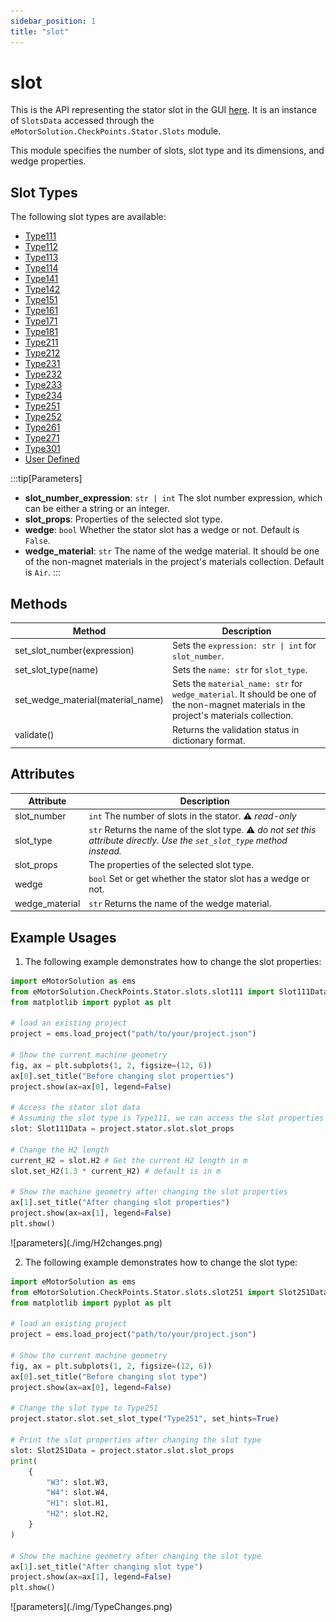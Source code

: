 ```yaml
---
sidebar_position: 1
title: "slot"
---
```

# slot

This is the API representing the stator slot in the GUI [here](/docs/docs/Stator/Slot). It is an instance of `SlotsData` accessed through the `eMotorSolution.CheckPoints.Stator.Slots` module.

This module specifies the number of slots, slot type and its dimensions, and wedge properties.

## Slot Types
The following slot types are available:
* [Type111](/docs/api/Stator/slot/Type111)
* [Type112](/docs/api/Stator/slot/Type112)
* [Type113](/docs/api/Stator/slot/Type113)
* [Type114](/docs/api/Stator/slot/Type114)
* [Type141](/docs/api/Stator/slot/Type141)
* [Type142](/docs/api/Stator/slot/Type142)
* [Type151](/docs/api/Stator/slot/Type151)
* [Type161](/docs/api/Stator/slot/Type161)
* [Type171](/docs/api/Stator/slot/Type171)
* [Type181](/docs/api/Stator/slot/Type181)
* [Type211](/docs/api/Stator/slot/Type211)
* [Type212](/docs/api/Stator/slot/Type212)
* [Type231](/docs/api/Stator/slot/Type231)
* [Type232](/docs/api/Stator/slot/Type232)
* [Type233](/docs/api/Stator/slot/Type233)
* [Type234](/docs/api/Stator/slot/Type234)
* [Type251](/docs/api/Stator/slot/Type251)
* [Type252](/docs/api/Stator/slot/Type252)
* [Type261](/docs/api/Stator/slot/Type261)
* [Type271](/docs/api/Stator/slot/Type271)
* [Type301](/docs/api/Stator/slot/Type301)
* [User Defined](/docs/api/Stator/slot/UserDefined)

:::tip[Parameters]
- **slot_number_expression**: `str | int` The slot number expression, which can be either a string or an integer.
- **slot_props**: Properties of the selected slot type.
- **wedge**: `bool` Whether the stator slot has a wedge or not. Default is `False`.
- **wedge_material**: `str` The name of the wedge material. It should be one of the non-magnet materials in the project's materials collection. Default is `Air`.
:::

## Methods
| Method | Description |
|--------|-------------|
| set_slot_number(expression) | Sets the `expression: str \| int` for `slot_number`. |
| set_slot_type(name) | Sets the `name: str` for `slot_type`. |
| set_wedge_material(material_name) | Sets the `material_name: str` for `wedge_material`. It should be one of the non-magnet materials in the project's materials collection. |
| validate() | Returns the validation status in dictionary format. |

## Attributes
| Attribute | Description |
|-----------|-------------|
| slot_number | `int` The number of slots in the stator. :warning: *read-only* |
| slot_type | `str` Returns the name of the slot type. :warning: *do not set this attribute directly. Use the `set_slot_type` method instead.* |
| slot_props | The properties of the selected slot type. |
| wedge | `bool` Set or get whether the stator slot has a wedge or not. |
| wedge_material | `str` Returns the name of the wedge material. |

## Example Usages

1. The following example demonstrates how to change the slot properties:
```python
import eMotorSolution as ems
from eMotorSolution.CheckPoints.Stator.slots.slot111 import Slot111Data
from matplotlib import pyplot as plt

# load an existing project
project = ems.load_project("path/to/your/project.json")

# Show the current machine geometry
fig, ax = plt.subplots(1, 2, figsize=(12, 6))
ax[0].set_title("Before changing slot properties")
project.show(ax=ax[0], legend=False)

# Access the stator slot data
# Assuming the slot type is Type111, we can access the slot properties
slot: Slot111Data = project.stator.slot.slot_props

# Change the H2 length
current_H2 = slot.H2 # Get the current H2 length in m
slot.set_H2(1.3 * current_H2) # default is in m

# Show the machine geometry after changing the slot properties
ax[1].set_title("After changing slot properties")
project.show(ax=ax[1], legend=False)
plt.show()
```

<p class="ems">![parameters](./img/H2changes.png)</p>

2. The following example demonstrates how to change the slot type:
```python
import eMotorSolution as ems
from eMotorSolution.CheckPoints.Stator.slots.slot251 import Slot251Data
from matplotlib import pyplot as plt

# load an existing project
project = ems.load_project("path/to/your/project.json")

# Show the current machine geometry
fig, ax = plt.subplots(1, 2, figsize=(12, 6))
ax[0].set_title("Before changing slot type")
project.show(ax=ax[0], legend=False)

# Change the slot type to Type251
project.stator.slot.set_slot_type("Type251", set_hints=True)

# Print the slot properties after changing the slot type
slot: Slot251Data = project.stator.slot.slot_props
print(
    {
        "W3": slot.W3,
        "W4": slot.W4,
        "H1": slot.H1,
        "H2": slot.H2,
    }
)

# Show the machine geometry after changing the slot type
ax[1].set_title("After changing slot type")
project.show(ax=ax[1], legend=False)
plt.show()
```
<p class="ems">![parameters](./img/TypeChanges.png)</p>